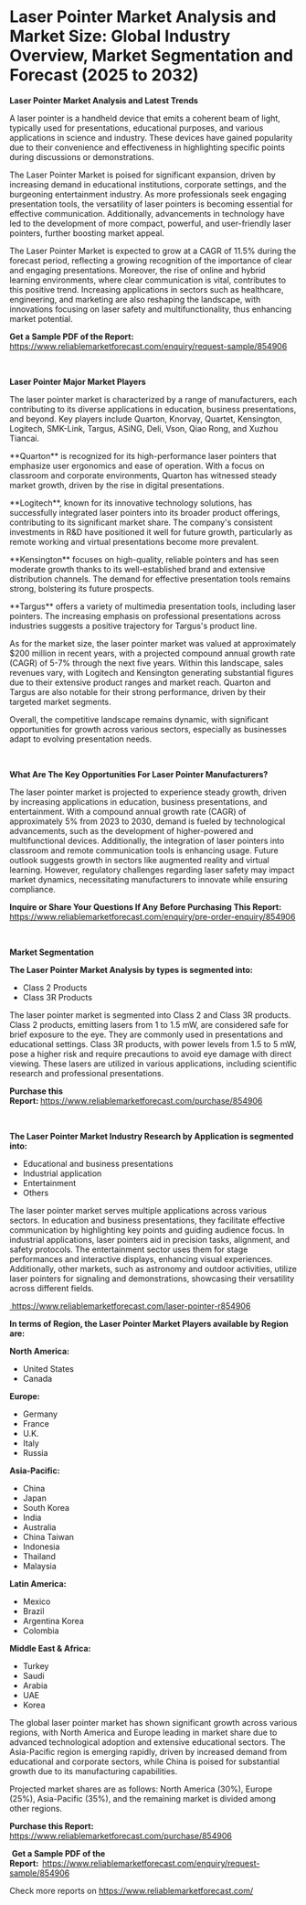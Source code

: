 <p><h1>Laser Pointer Market Analysis and Market Size: Global Industry Overview, Market Segmentation and Forecast (2025 to 2032)</h1></p><p><strong>Laser Pointer Market Analysis and Latest Trends</strong></p>
<p><p>A laser pointer is a handheld device that emits a coherent beam of light, typically used for presentations, educational purposes, and various applications in science and industry. These devices have gained popularity due to their convenience and effectiveness in highlighting specific points during discussions or demonstrations.</p><p>The Laser Pointer Market is poised for significant expansion, driven by increasing demand in educational institutions, corporate settings, and the burgeoning entertainment industry. As more professionals seek engaging presentation tools, the versatility of laser pointers is becoming essential for effective communication. Additionally, advancements in technology have led to the development of more compact, powerful, and user-friendly laser pointers, further boosting market appeal.</p><p>The Laser Pointer Market is expected to grow at a CAGR of 11.5% during the forecast period, reflecting a growing recognition of the importance of clear and engaging presentations. Moreover, the rise of online and hybrid learning environments, where clear communication is vital, contributes to this positive trend. Increasing applications in sectors such as healthcare, engineering, and marketing are also reshaping the landscape, with innovations focusing on laser safety and multifunctionality, thus enhancing market potential.</p></p>
<p><strong>Get a Sample PDF of the Report:&nbsp;</strong> <a href="https://www.reliablemarketforecast.com/enquiry/request-sample/854906?utm_campaign=2291&utm_medium=2&utm_source=Github&utm_content=ia&utm_term=17022025&utm_id=laser-pointer">https://www.reliablemarketforecast.com/enquiry/request-sample/854906</a></p>
<p>&nbsp;</p>
<p><strong>Laser Pointer Major Market Players</strong></p>
<p><p>The laser pointer market is characterized by a range of manufacturers, each contributing to its diverse applications in education, business presentations, and beyond. Key players include Quarton, Knorvay, Quartet, Kensington, Logitech, SMK-Link, Targus, ASiNG, Deli, Vson, Qiao Rong, and Xuzhou Tiancai.</p><p>**Quarton** is recognized for its high-performance laser pointers that emphasize user ergonomics and ease of operation. With a focus on classroom and corporate environments, Quarton has witnessed steady market growth, driven by the rise in digital presentations.</p><p>**Logitech**, known for its innovative technology solutions, has successfully integrated laser pointers into its broader product offerings, contributing to its significant market share. The company's consistent investments in R&D have positioned it well for future growth, particularly as remote working and virtual presentations become more prevalent.</p><p>**Kensington** focuses on high-quality, reliable pointers and has seen moderate growth thanks to its well-established brand and extensive distribution channels. The demand for effective presentation tools remains strong, bolstering its future prospects.</p><p>**Targus** offers a variety of multimedia presentation tools, including laser pointers. The increasing emphasis on professional presentations across industries suggests a positive trajectory for Targus's product line.</p><p>As for the market size, the laser pointer market was valued at approximately $200 million in recent years, with a projected compound annual growth rate (CAGR) of 5-7% through the next five years. Within this landscape, sales revenues vary, with Logitech and Kensington generating substantial figures due to their extensive product ranges and market reach. Quarton and Targus are also notable for their strong performance, driven by their targeted market segments. </p><p>Overall, the competitive landscape remains dynamic, with significant opportunities for growth across various sectors, especially as businesses adapt to evolving presentation needs.</p></p>
<p>&nbsp;</p>
<p><strong>What Are The Key Opportunities For Laser Pointer Manufacturers?</strong></p>
<p><p>The laser pointer market is projected to experience steady growth, driven by increasing applications in education, business presentations, and entertainment. With a compound annual growth rate (CAGR) of approximately 5% from 2023 to 2030, demand is fueled by technological advancements, such as the development of higher-powered and multifunctional devices. Additionally, the integration of laser pointers into classroom and remote communication tools is enhancing usage. Future outlook suggests growth in sectors like augmented reality and virtual learning. However, regulatory challenges regarding laser safety may impact market dynamics, necessitating manufacturers to innovate while ensuring compliance.</p></p>
<p><strong>Inquire or Share Your Questions If Any Before Purchasing This Report:</strong> <a href="https://www.reliablemarketforecast.com/enquiry/pre-order-enquiry/854906?utm_campaign=2291&utm_medium=2&utm_source=Github&utm_content=ia&utm_term=17022025&utm_id=laser-pointer">https://www.reliablemarketforecast.com/enquiry/pre-order-enquiry/854906</a></p>
<p>&nbsp;</p>
<p><strong>Market Segmentation</strong></p>
<p><strong>The Laser Pointer Market Analysis by types is segmented into:</strong></p>
<p><ul><li>Class 2 Products</li><li>Class 3R Products</li></ul></p>
<p><p>The laser pointer market is segmented into Class 2 and Class 3R products. Class 2 products, emitting lasers from 1 to 1.5 mW, are considered safe for brief exposure to the eye. They are commonly used in presentations and educational settings. Class 3R products, with power levels from 1.5 to 5 mW, pose a higher risk and require precautions to avoid eye damage with direct viewing. These lasers are utilized in various applications, including scientific research and professional presentations.</p></p>
<p><strong>Purchase this Report:&nbsp;</strong><a href="https://www.reliablemarketforecast.com/purchase/854906?utm_campaign=2291&utm_medium=2&utm_source=Github&utm_content=ia&utm_term=17022025&utm_id=laser-pointer">https://www.reliablemarketforecast.com/purchase/854906</a></p>
<p>&nbsp;</p>
<p><strong>The Laser Pointer Market Industry Research by Application is segmented into:</strong></p>
<p><ul><li>Educational and business presentations</li><li>Industrial application</li><li>Entertainment</li><li>Others</li></ul></p>
<p><p>The laser pointer market serves multiple applications across various sectors. In education and business presentations, they facilitate effective communication by highlighting key points and guiding audience focus. In industrial applications, laser pointers aid in precision tasks, alignment, and safety protocols. The entertainment sector uses them for stage performances and interactive displays, enhancing visual experiences. Additionally, other markets, such as astronomy and outdoor activities, utilize laser pointers for signaling and demonstrations, showcasing their versatility across different fields.</p></p>
<p><a href="https://www.reliablemarketforecast.com/laser-pointer-r854906?utm_campaign=2291&utm_medium=2&utm_source=Github&utm_content=ia&utm_term=17022025&utm_id=laser-pointer">&nbsp;https://www.reliablemarketforecast.com/laser-pointer-r854906</a></p>
<p><strong>In terms of Region, the Laser Pointer Market Players available by Region are:</strong></p>
<p>
    <p> <strong> North America: </strong>
        <ul>
            <li>United States</li>
            <li>Canada</li>
        </ul>
        </p> 
    <p> <strong> Europe: </strong>
        <ul>
            <li>Germany</li>
            <li>France</li>
            <li>U.K.</li>
            <li>Italy</li>
            <li>Russia</li>
        </ul>
        </p> 
    <p> <strong> Asia-Pacific: </strong>
        <ul>
            <li>China</li>
            <li>Japan</li>
            <li>South Korea</li>
            <li>India</li>
            <li>Australia</li>
            <li>China Taiwan</li>
            <li>Indonesia</li>
            <li>Thailand</li>
            <li>Malaysia</li>
        </ul>
        </p> 
    <p> <strong> Latin America: </strong>
        <ul>
            <li>Mexico</li>
            <li>Brazil</li>
            <li>Argentina Korea</li>
            <li>Colombia</li>
        </ul>
        </p> 
    <p> <strong> Middle East & Africa: </strong>
        <ul>
            <li>Turkey</li>
            <li>Saudi</li>
            <li>Arabia</li>
            <li>UAE</li>
            <li>Korea</li>
        </ul>
    </p>
    </p>
<p><p>The global laser pointer market has shown significant growth across various regions, with North America and Europe leading in market share due to advanced technological adoption and extensive educational sectors. The Asia-Pacific region is emerging rapidly, driven by increased demand from educational and corporate sectors, while China is poised for substantial growth due to its manufacturing capabilities. </p><p>Projected market shares are as follows: North America (30%), Europe (25%), Asia-Pacific (35%), and the remaining market is divided among other regions.</p></p>
<p><strong>Purchase this Report: </strong><a href="https://www.reliablemarketforecast.com/purchase/854906?utm_campaign=2291&utm_medium=2&utm_source=Github&utm_content=ia&utm_term=17022025&utm_id=laser-pointer">https://www.reliablemarketforecast.com/purchase/854906</a></p>
<p>&nbsp;<strong>Get a Sample PDF of the Report:&nbsp;&nbsp;</strong><a href="https://www.reliablemarketforecast.com/enquiry/request-sample/854906?utm_campaign=2291&utm_medium=2&utm_source=Github&utm_content=ia&utm_term=17022025&utm_id=laser-pointer">https://www.reliablemarketforecast.com/enquiry/request-sample/854906</a></p>
<p><strong></strong></p>
<p>Check more reports on <a href="https://www.reliablemarketforecast.com/?utm_campaign=2291&utm_medium=2&utm_source=Github&utm_content=ia&utm_term=17022025&utm_id=laser-pointer">https://www.reliablemarketforecast.com/</a></p>